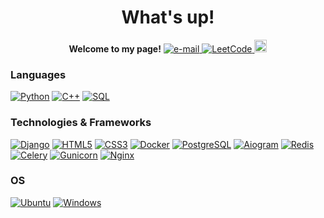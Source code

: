 <h1 align="center">What's up!</h1>

<p align="center">
    <b>Welcome to my page!</b>
    <a href="mailto:freimmc@gmail.com">
        <img src="https://img.shields.io/badge/Email-blue?style=flat-square&logo=gmail&logoColor=white" alt="e-mail">
    </a>
    <a href="https://leetcode.com/Artyom__/">
        <img src="https://img.shields.io/badge/LeetCode-blue?style=flat-square&logo=LeetCode" alt="LeetCode">
    </a>
    <a href="https://gitlab.com/artemtumch_">
        <img src="https://static-00.iconduck.com/assets.00/gitlab-icon-512x471-wfbmkpzi.png" alt="Gitlab" width="20" height="20">
    </a>
</p>

### Languages
[![Python](https://img.shields.io/badge/python-black?style=for-the-badge&logo=python)](https://github.com/reznya22)
[![C++](https://img.shields.io/badge/c++-black?style=for-the-badge&logo=cplusplus)](https://github.com/reznya22)
[![SQL](https://img.shields.io/badge/sql-black?style=for-the-badge&logo=mysql)](https://github.com/reznya22)


### Technologies & Frameworks
[![Django](https://img.shields.io/badge/django-black?style=for-the-badge&logo=django)](https://github.com/reznya22)
[![HTML5](https://img.shields.io/badge/html5-black?style=for-the-badge&logo=html5)](https://hub.docker.com/u/reznya22)
[![CSS3](https://img.shields.io/badge/css3-black?style=for-the-badge&logo=css3)](https://hub.docker.com/u/reznya22)
[![Docker](https://img.shields.io/badge/docker-black?style=for-the-badge&logo=docker)](https://hub.docker.com/u/reznya22)
[![PostgreSQL](https://upload.wikimedia.org/wikipedia/commons/thumb/2/29/Postgresql_elephant.svg/810px-Postgresql_elephant.svg.png)](https://github.com/reznya22)
[![Aiogram](https://avatars.githubusercontent.com/u/33784865?s=200&v=4)](https://hub.docker.com/u/reznya22)
[![Redis](https://logowik.com/content/uploads/images/redis.jpg)](https://hub.docker.com/u/reznya22)
[![Celery](https://w7.pngwing.com/pngs/757/773/png-transparent-celery-python-node-js-task-celery-miscellaneous-rectangle-grass.png)](https://hub.docker.com/u/reznya22)
[![Gunicorn](https://encrypted-tbn0.gstatic.com/images?q=tbn:ANd9GcSELIzjoH0kYxqMBZOtrIXqkWx3lcMyr84xu2AEbaY1VA&s)](https://hub.docker.com/u/reznya22)
[![Nginx](https://encrypted-tbn0.gstatic.com/images?q=tbn:ANd9GcTOEYwJjn1yjCiuNz34VPw29l4NlQYIIfIsYiHPyHK-RA&s)](https://hub.docker.com/u/reznya22)

### OS
[![Ubuntu](https://encrypted-tbn0.gstatic.com/images?q=tbn:ANd9GcQTEVaL29CNg6vruTgSqo4n2CwFva4KnZAPqYh2nojAPA&s)](https://github.com/reznya22)
[![Windows](https://img.shields.io/badge/Windows-black?style=for-the-badge&logo=Windows)](https://github.com/reznya22)
